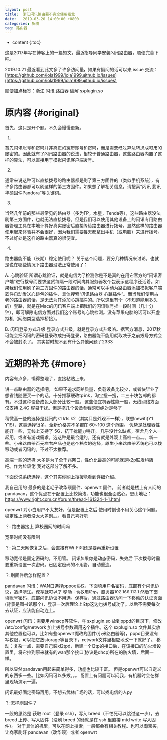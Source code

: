 ```yaml
---
layout: post
title:  浙江闪讯路由器不完全使用指北
date:   2019-03-20 14:00:00 +0800
categories: 折腾
tag: 路由器
---
```


* content
{:toc}


这是2017年写在博客上的一篇短文，最近指导同学安装闪讯路由器，顺便完善下吧。

2019.10.21 最近看到此文多了许多访问量，如果有疑问的话可以来 issue 交流： [https://github.com/iola1999/iola1999.github.io/issues](https://github.com/iola1999/iola1999.github.io/issues)

顺便加点标签：浙江 闪讯 路由器 破解 sxplugin.so

原内容			{#original}
====================================

首先，这只是开个题。不久会慢慢更新。

1.
首先闪讯账号和密码并非真正的宽带账号和密码，而是需要经过算法转换成可用的账密的。因此就有了闪讯路由器的说法，相较于普通路由器，这些路由器内置了这样的算法，可以直接用于模拟闪讯客户端拨号。

2.
通常来说这种可以直接拨号的路由器都是刷了第三方固件的（类似手机系统），有许多路由器都可以刷这样的第三方固件。如果想了解相关信息，请搜索“闪讯
斐讯
华硕固件Pandora”等关键词。

3.
当然几年前的那些最常见的路由器（多为TP，水星，Tenda等），这些路由器没法刷第三方固件，也就无法直接拨号。但是我们可以使用其他设备上的闪讯专用路由器管理工具在本地计算好真实账密后直接传给路由器进行拨号。显然这样的路由器使用起来体验并不会很好，因为我们需要每天都拿出手机（或电脑）来进行拨号。不过好处是这样的路由器真的很便宜。

4.
路由器能不能（长期）稳定使用呢？
关于这个问题，要分几种情况来讨论，也就是说在哪些情况下路由器没法正常使用了：

A. 心跳验证
所谓心跳验证，就是电信为了检测你是不是真的在用它官方的“闪讯客户端”进行拨号而要求这货每隔一段时间向其服务器发个包表示这程序还活着。如果我们使用刷了第三方固件的路由器的话，通常可以手动为路由器添加模拟客户端软件自动发送心跳包的插件，具体搜索“闪讯路由器
心跳插件”。而当我们使用古老的路由器的话，是无法为其添加心跳插件的。所以这里有个（不知道能用多久的）套路，就是在Mac的闪讯客户端上把我们的闪讯账号挂一段时间（几十分钟），即可解除电信方面对我们这个账号的心跳检测。没有苹果电脑的话可以开虚拟机（网络类型选择桥接）。

B. 闪讯登录方式升级
登录方式升级，就是登录方式升级咯。据官方消息，2017秋可能会把闪讯的密码登录改成扫码登录，路由器能不能用就取决于之前拨号方式会不会被封杀了。
其实暂时想不到有什么其他问题了2333


近期的补充			{#more}
====================================
内容有点多，懒得整理了，直接粘贴上来。

讲一点路由器的选择吧，
如果不追求网络质量，负载设备比较少，或者快毕业了想省钱随便买一个的话，十分推荐硬改tplink，淘宝搜一搜，二三十块包邮的都有。不过这种设备成色大部分比较一般。
这些便宜机器性能一般，无线网络方面仅支持 2.4G 容易干扰。但是拖几个设备看看网页绝对是够了

稍微高一些的选择是斐讯的k1 k1s k2（其实只是外观不一样），联想newifi(Y1 Y1S)，这类选择很多，全新价格差不多都在 60~100 这个范围。
优势是处理器性能好一些，无线上支持了 5G，抗干扰能力稍好。
几乎没什么缺点，宿舍几个人一起用，或者有游戏需求，选这种是最合适的。还有就是外观上高档一点。。。新一些。小米路由器百元左右产品也是这个档次的选择。原生小米路由器系统也可以拨移动或者闪讯的。不过不太推荐。

高端一些的选择 大多是为了全千兆网口，性价比最高的可能就是k2p联发科版吧。作为垃圾佬 我对这部分了解不多。


下面说说系统选择，这个其实你网上搜搜能看到详细介绍。

我自己用的 最多的是老毛子改华硕固件、openwrt 固件。
前者就是楼上有人问的 pandavan，这个优点在于配置上比较简洁，功能也很全面贴心。恩山地址：
https://www.right.com.cn/forum/thread-161324-1-1.html

openwrt 对小白用户不太友好，但是配置上之后 使用时倒也不用关心这个问题。
稳定性上两者没太大差别。。。看自己喜好吧



？:
路由器接上 算校园网的时间吗

宽带时间没有限制


？:
第二天网恢复之后，会直接有Wi-Fi吗还是要再重新设置

移动宽带是固定密码的，不用管。
闪讯如果你是动态密码，失效后 下次拨号时需要重新设置一次密码。已固定密码的不用管，自动重连。



？:刷固件后怎样配置？

pandavan
闪讯：WAN口选择pppoe协议，下面填用户名密码，底部有个闪讯协议，选择浙江。保存就可以了
移动：协议用l2tp，服务器192.168.113.1 然后下面填账号密码，底部闪讯协议不用选。保存后，通过路由器访问一下移动的认证页面(背景是图书馆那个)，登录一次后理论上l2tp这边也拨号成功了。以后不需要每次去认证，应该能自动连上。

openwrt
闪讯：需要用winscp等软件，将 sxplugin.so 放到pppd的目录下，修改 /etc/config/network  加上拨号参数调用这个插件。这个 sxplugin.so 文件其实放其他位置也可以。比如有些openwrt魔改的固件(小米路由器等)，pppd目录没有写权限，可以把它放storage等目录下，network文件里相应地改一下就好了。
移动：复杂一点，需要自己装xl2tpd，新建一个l2tp的接口后，在该接口的防火墙设置里，将它拉到原来就有的wan那个接口(协议是dhcp)所在的防火墙，后面一样。


所以显然pandavan用起来简单得多，功能也比较丰富。
但是openwrt可以自定义的东西多一些。比如闪讯可以多拨。。。
配置上有问题可以问我，有机器时会在群里现场演示一遍。

闪讯最好固定密码再用。不想去武林广场的话，可以找电信的人py




？:怎样刷固件？

一般的思路是 获取 root（登录 ssh），写入 breed（不怕死可以跳过这一步），去 breed 上传、写入固件（没刷 breed 的话就是在 ssh 里直接 mtd write 写入固件）。
对于具体的机型，可以在网上搜索，一般都会有相关教程。也可以淘宝买，让商家刷好 pandavan（改华硕）或者 openwrt
